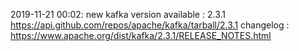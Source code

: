 2019-11-21 00:02: new kafka version available : 2.3.1 https://api.github.com/repos/apache/kafka/tarball/2.3.1 changelog : https://www.apache.org/dist/kafka/2.3.1/RELEASE_NOTES.html

